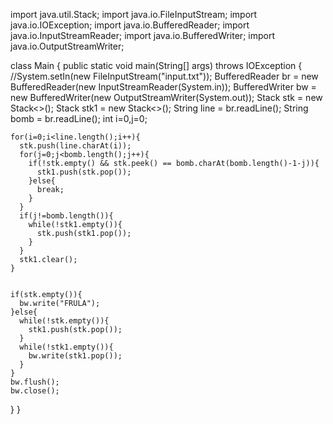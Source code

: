 import java.util.Stack;
import java.io.FileInputStream;
import java.io.IOException;
import java.io.BufferedReader;
import java.io.InputStreamReader;
import java.io.BufferedWriter;
import java.io.OutputStreamWriter;

class Main {
  public static void main(String[] args) throws IOException {
    //System.setIn(new FileInputStream("input.txt"));
    BufferedReader br = new BufferedReader(new InputStreamReader(System.in));
    BufferedWriter bw = new BufferedWriter(new OutputStreamWriter(System.out));
    Stack<Character> stk = new Stack<>();
    Stack<Character> stk1 = new Stack<>();
    String line = br.readLine();
    String bomb = br.readLine();
    int i=0,j=0;

    for(i=0;i<line.length();i++){
      stk.push(line.charAt(i));
      for(j=0;j<bomb.length();j++){
        if(!stk.empty() && stk.peek() == bomb.charAt(bomb.length()-1-j)){
          stk1.push(stk.pop());
        }else{
          break;
        }
      }
      if(j!=bomb.length()){
        while(!stk1.empty()){
          stk.push(stk1.pop());
        }
      }
      stk1.clear();
    }
    
    
    if(stk.empty()){
      bw.write("FRULA");
    }else{
      while(!stk.empty()){
        stk1.push(stk.pop());
      }
      while(!stk1.empty()){
        bw.write(stk1.pop());
      }
    }
    bw.flush();
    bw.close();
  }
}
